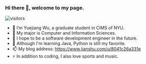 ### Hi there 👋, welcome to my page.



![visitors](https://visitor-badge.glitch.me/badge?page_id=wyj.visitor-badge)



- 🔭 I’m Yuejiang Wu, a graduate student in CIMS of NYU.
- 🌱 My major is Computer and Information Sciences.
- 👯 I hope to be a software development engineer in the future.
- 🤔 Although I'm learning Java, Python is still my favorite.
- 📫 My blog address: https://www.jianshu.com/u/8041c26a331e
- ⚡ In addition to coding, I also love sports and music.

